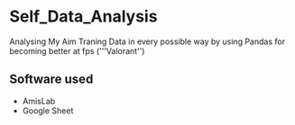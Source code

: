 # Self_Data_Analysis
Analysing My Aim Traning Data in every possible way by using Pandas 
for becoming better at fps ('''Valorant'')
## Software used
* AmisLab
* Google Sheet

